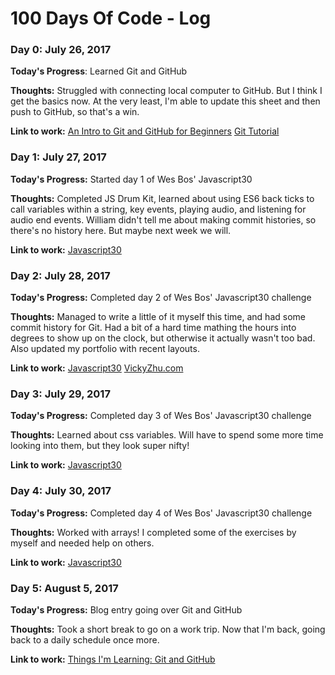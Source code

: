 # 100 Days Of Code - Log

### Day 0: July 26, 2017
**Today's Progress**: Learned Git and GitHub

**Thoughts:** Struggled with connecting local computer to GitHub. But I think I get the basics now. At the very least, I'm able to update this sheet and then push to GitHub, so that's a win.

**Link to work:** [An Intro to Git and GitHub for Beginners](http://product.hubspot.com/blog/git-and-github-tutorial-for-beginners)
                  [Git Tutorial](https://try.github.io/levels/1/challenges/1)

### Day 1: July 27, 2017
**Today's Progress:** Started day 1 of Wes Bos' Javascript30

**Thoughts:** Completed JS Drum Kit, learned about using ES6 back ticks to call variables within a string, key events, playing audio, and listening for audio end events. William didn't tell me about making commit histories, so there's no history here. But maybe next week we will.

 **Link to work:** [Javascript30](https://courses.wesbos.com/account)

### Day 2: July 28, 2017
**Today's Progress:** Completed day 2 of Wes Bos' Javascript30 challenge

**Thoughts:** Managed to write a little of it myself this time, and had some commit history for Git. Had a bit of a hard time mathing the hours into degrees to show up on the clock, but otherwise it actually wasn't too bad. Also updated my portfolio with recent layouts.

 **Link to work:** [Javascript30](https://courses.wesbos.com/account)
                   [VickyZhu.com](http://www.vickyzhu.com)

### Day 3: July 29, 2017
**Today's Progress:** Completed day 3 of Wes Bos' Javascript30 challenge

**Thoughts:** Learned about css variables. Will have to spend some more time looking into them, but they look super nifty!

 **Link to work:** [Javascript30](https://courses.wesbos.com/account)

### Day 4: July 30, 2017
**Today's Progress:** Completed day 4 of Wes Bos' Javascript30 challenge

**Thoughts:** Worked with arrays! I completed some of the exercises by myself and needed help on others.

**Link to work:** [Javascript30](https://courses.wesbos.com/account)

### Day 5: August 5, 2017
**Today's Progress:** Blog entry going over Git and GitHub

**Thoughts:** Took a short break to go on a work trip. Now that I'm back, going back to a daily schedule once more.

**Link to work:** [Things I'm Learning: Git and GitHub](http://www.vickerdoodle.com/2017/08/06/things-im-learning-git-and-github/)
